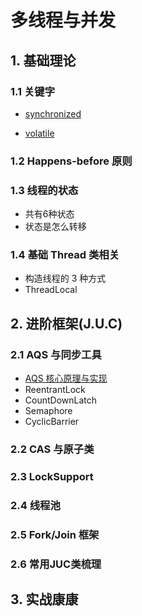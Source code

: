 # 多线程与并发
## 1. 基础理论

### 1.1 关键字

* [synchronized](./base/synchronized.md)

* [volatile](./base/volatile.md)

### 1.2 Happens-before 原则

### 1.3 线程的状态

* 共有6种状态
* 状态是怎么转移

### 1.4 基础 Thread 类相关

* 构造线程的 3 种方式
* ThreadLocal

## 2. 进阶框架(J.U.C)

### 2.1 AQS 与同步工具

* [AQS 核心原理与实现](./advance/aqs.md)
* ReentrantLock
* CountDownLatch
* Semaphore
* CyclicBarrier

### 2.2 CAS 与原子类

### 2.3 LockSupport

### 2.4 线程池

### 2.5 Fork/Join 框架

### 2.6 常用JUC类梳理

## 3. 实战康康
